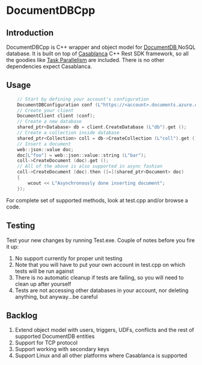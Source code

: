 # DocumentDBCpp

## Introduction
DocumentDBCpp is C++ wrapper and object model for [DocumentDB ](http://azure.microsoft.com/en-us/services/documentdb/) NoSQL database. It is built on top of [Casablanca](https://casablanca.codeplex.com/) C++ Rest SDK framework, so all the goodies like [Task Parallelism](https://msdn.microsoft.com/en-us/library/dd492427.aspx) are included. There is no other dependencies expect Casablanca.

## Usage

```cpp
	// Start by defining your account's configuration
	DocumentDBConfiguration conf (L"https://<account>.documents.azure.com", L"<primary_key>");
	// Create your client
	DocumentClient client (conf);
	// Create a new database
	shared_ptr<Database> db = client.CreateDatabase (L"db").get ();
	// Create a collection inside database
	shared_ptr<Collection> coll = db->CreateCollection (L"coll").get ();
	// Insert a document
	web::json::value doc;
	doc[L"foo"] = web::json::value::string (L"bar");
	coll->CreateDocument (doc).get ();
	// All of the above is also supported in async fashion
	coll->CreateDocument (doc).then ([=](shared_ptr<Document> doc)
	{
		wcout << L"Asynchronously done inserting document";
	});
```

For complete set of supported methods, look at test.cpp and/or browse a code.

## Testing

Test your new changes by running Test.exe. Couple of notes before you fire it up:

1. No support currently for proper unit testing
2. Note that you will have to put your own account in test.cpp on which tests will be run against
3. There is no automatic cleanup if tests are failing, so you will need to clean up after yourself
4. Tests are not accessing other databases in your account, nor deleting anything, but anyway...be careful

## Backlog

1. Extend object model with users, triggers, UDFs, conflicts and the rest of supported DocumentDB entities
2. Support for TCP protocol
3. Support working with secondary keys
4. Support Linux and all other platforms where Casablanca is supported
